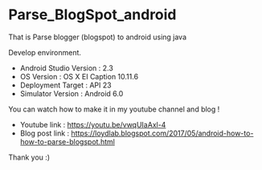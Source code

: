 # Parse_BlogSpot_android

That is Parse blogger (blogspot) to android using java

Develop environment.

- Android Studio Version : 2.3
- OS Version : OS X EI Caption 10.11.6
- Deployment Target : API 23
- Simulator Version : Android 6.0

You can watch how to make it in my youtube channel and blog !

- Youtube link : https://youtu.be/vwqUIaAxl-4
- Blog post link : https://loydlab.blogspot.com/2017/05/android-how-to-how-to-parse-blogspot.html

Thank you :)
